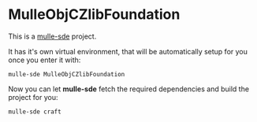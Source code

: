 # MulleObjCZlibFoundation

This is a [mulle-sde](https://mulle-sde.github.io/) project.

It has it's own virtual environment, that will be automatically setup for you
once you enter it with:

```
mulle-sde MulleObjCZlibFoundation
```

Now you can let **mulle-sde** fetch the required dependencies and build the 
project for you:

```
mulle-sde craft
```

